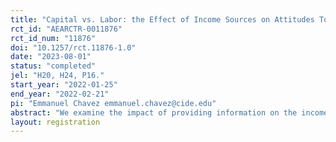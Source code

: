 ```yaml
---
title: "Capital vs. Labor: the Effect of Income Sources on Attitudes Towards the Top 1 Percent."
rct_id: "AEARCTR-0011876"
rct_id_num: "11876"
doi: "10.1257/rct.11876-1.0"
date: "2023-08-01"
status: "completed"
jel: "H20, H24, P16."
start_year: "2022-01-25"
end_year: "2022-02-21"
pi: "Emmanuel Chavez emmanuel.chavez@cide.edu"
abstract: "We examine the impact of providing information on the income of the top 1% earners on attitudes towards this group. We focus on the income at the top derived from capital and labor, an aspect scarcely studied in previous literature. We conduct an online survey with 2,000 French adult respondents. We randomly expose two-thirds of the sample to our quantitative information on the income of top 1% earners in France. In addition, half of the respondents that received the quantitative information were randomly selected to receive complementary qualitative interpretations of the quantitative information."
layout: registration
---
```


